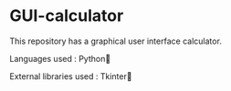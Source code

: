 # GUI-calculator
This repository has a graphical user interface calculator.

Languages used : Python🐍

External libraries used : Tkinter📑
